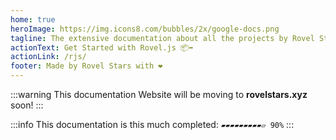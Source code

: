 ```yaml
---
home: true
heroImage: https://img.icons8.com/bubbles/2x/google-docs.png
tagline: The extensive documentation about all the projects by Rovel Stars
actionText: Get Started with Rovel.js 📦➡️
actionLink: /rjs/
footer: Made by Rovel Stars with ❤️
---
```


:::warning This documentation Website will be moving to **rovelstars.xyz** soon! :::

:::info This documentation is this much completed:
`▰▰▰▰▰▰▰▰▰▱ 90%`
:::